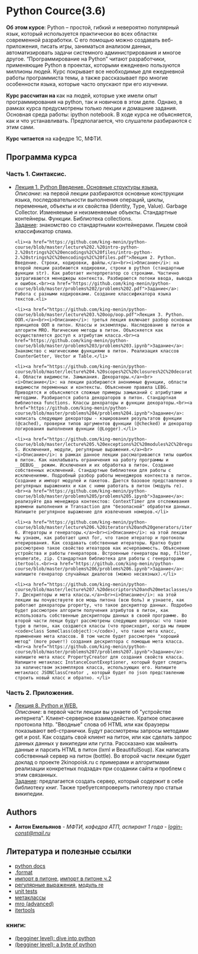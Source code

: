 # Python Cource(3.6)

<b>Об этом курсе</b>: Python – простой, гибкий и невероятно популярный язык, который используется практически во всех областях современной разработки. С его помощью можно создавать веб-приложения, писать игры, заниматься анализом данных, автоматизировать задачи системного администрирования и многое другое. “Программирование на Python” читают разработчики, применяющие Python в проектах, которыми ежедневно пользуются миллионы людей. Курс покрывает все необходимые для ежедневной работы программиста темы, а также рассказывает про многие особенности языка, которые часто опускают при его изучении.

<b>Курс рассчитан на </b> как на людей, которые уже имели опыт программирования на python, так и новичков в этом деле. Однако, в рамках курса предусмотрены только лекции и домашние задания. Основная среда работы: ipython notebook. В ходе курса не объясняется, как и что устанавливать. Предполагается, что слушатели разбираются с этим сами.

<b>Курс читается</b> на кафедре 1С, МФТИ.

## Программа курса

### Часть 1. Синтаксис.

<ul>
	<li><a href="https://github.com/king-menin/python-course/blob/master/lecture%201.%20intro-python/intro-python.pdf">Лекция 1. Python Введение. Основные структуры языка.</a><br><i>Описание</i>: на первой лекции разбираются основные конструкции языка, последовательности выполнения операций, циклы, переменные, объекты и их свойства (Identity, Type, Value). Garbage Collector. Изменяемые и неизменяемые объекты. Стандартные контейнеры. Функции. Библиотека collections.<br><a href="https://github.com/king-menin/python-course/blob/master/problems%201/problems.ipynb">Задание</a>: знакомство со стандартными контейнерами. Пишем свой классификатор спама.</li>

	<li><a href="https://github.com/king-menin/python-course/blob/master/lecture%202.%20intro-python-2.%20strings%2C%20encodings%2C%20files/intro-python-2.%20strings%2C%20encodings%2C%20files.pdf">Лекция 2. Python. Введение. Строки, кодировки, файлы.</a><br><i>Описание</i>: на второй лекции разбиаются кодировки, строки в python (стандартные функции str). Как работает интерпретатор со строками. Частично затрагиваются менеджеры контекста. Разбираются потоки ввода, вывода и ошибок.<br><a href="https://github.com/king-menin/python-course/blob/master/problems%202/problems%202.pdf">Задание</a>: Работа с разными кодировками. Создание классификатора языка текстов.<li>

	<li><a href="https://github.com/king-menin/python-course/blob/master/lecture%203.%20oop/oop.pdf">Лекция 3. Python. ООП.</a><br><i>Описание</i>: третья лекция включает разбор основных принципов ООП в питон. Классы и экземпляры. Наследование в питон и алгоритм MRO. Магические методы в питон. Объясняется как осуществляется доступ к атрибутам класса.<br><a href="https://github.com/king-menin/python-course/blob/master/problems%203/problems%203.ipynb">Задание</a>: Знакомство с магическими функциями в питон. Реализация классов CounterGetter, Vector и Table.</li>

	<li><a href="https://github.com/king-menin/python-course/blob/master/lecture%204.%20scopes%2C%20closures%2C%20decorators/scopes%2C%20closures%2C%20decorators.pdf">Лекция 4. Области видимости. Замыкания. Декораторы.</a><br><i>Описание</i>: на лекции разбираются анонимные функции, области видимости переменных и контексты. Объяснение правила LEBG. Приводятся и объясняются сложные примеры замыканий с атрибутами и методами. Разбирается работа декораторов в питон. Стандартная библиотека functions. Классы декораторы и функции декораторы.<br><a href="https://github.com/king-menin/python-course/blob/master/problems%204/problems%204.ipynb">Задание</a>: написать следующие декораторы - кэширования результатов функции (@cached), проверки типов аргументов функции (@checked) и декоратор логирования выполнения функции (@Logger).</li>

	<li><a href="https://github.com/king-menin/python-course/blob/master/lecture%205.%20exceptions%2C%20modules%2C%20regular%20expressions/exceptions%2C%20modules%2C%20regular%20expressions.pdf">Лекция 5. Исключения, модули, регулярные выражения.</a><br><i>Описание</i>: в рамках данное лекции рассматриваются типы ошибок в питон. Как наклабывать ограничения на работу программы и __DEBUG__ режим. Исключения и их обработка в питон. Создание собственных исключений. Стандартные библиотеки для работы с исключениями. Подробный разбор работы менеджеров контекста в питон. Создание и импорт модулей и пакетов. Дается базовое представление о регулярных выражениях и как с ними работать в питон (модуль re).<br><a href="https://github.com/king-menin/python-course/blob/master/problems%205/problems%205.ipynb">Задание</a>: реализуйте два менеджера контекстов: ContextTimer для отслеживания времени выполнения и Transaction для "безопасной" обработки данных. Напишите регулярное выражение для извлечения номеров.</li>

	<li><a href="https://github.com/king-menin/python-course/blob/master/lecture%206.%20iterators%20and%20generators/iterators%20and%20generators.pdf">Лекция 6. Итераторы и генераторы.</a><br><i>Описание</i>: на этой лекции мы узнаем, как работает цикл for, что такое итератор и протоколы итерирования. Как создавать собственные итераторы. Кратко будет рассмотрено такое свойство итеаторов как исчерпаемость. Объяснение устройства и работы генераторов. Встроенные генераторы map, filter, enumerate, zip. Стандартная библиотека для работы с генераторами itertools.<br><a href="https://github.com/king-menin/python-course/blob/master/problems%206/problems%206.ipynb">Задание</a>: напишите генератор случайных диалогов (можно несвязных).</li>

	<li><a href="https://github.com/king-menin/python-course/blob/master/lecture%207.%20descriptors%20and%20metaclasses/oop%202.pdf">Лекция 7. Дескрипторы и мета классы.</a><br><i>Описание</i>: на этой лекции вы почувствуете все мощь питона (всю боль) и узнаете, как работают декораторы property, что такое дескриптор данных. Подробно будет рассмотрен алгоритм получения атрибутов в питон, как использовать собственные дескрипторы данных в своей программе. Во второй части лекци будут рассмотрены следующие вопросы: что такое type в питон, как создаются классы (что происходит, когда мы пишем <code>class SomeClass(object):</code>), что такое мета класс, применение мета классов. В том числе будет рассмотрен "хороший метод" (more power!) создания дескриптора с помощью мета класса.<br><a href="https://github.com/king-menin/python-course/blob/master/problems%207/problems%207.ipynb">Задание</a>: напишите мета класс PropertyCreator для создания свойств класса. Напишите метакласс InstanceCountExeptioner, который будет следить за количеством экземпляров класса, использующих его. Напишите метакласс JSONClassCreator , который будет по json представлению строить новый класс и обратно. </li>
</ul>

### Часть 2. Приложения.

<ul>
	<li><a href="https://github.com/king-menin/python-course/blob/master/lecture%208.%20python%20and%20WEB/python%20and%20web.pdf">Лекция 8. Python и WEB.</a><br><i>Описание</i>: в первой части лекции вы узнаете об "устройстве интернета". Клиент-серверное взаимодейстие. Краткое описание протокола http. "Вводные" слова об HTML или как браузеры показывают веб-странички. Будут рассмотрены запросы методами get и post. Как создать свой клиент на питон, или как сделать запрос данных данных у википедии или гугла. Рассказано как майнить данные и парсить HTML в питон (lxml и BeautifulSoup). Как написать собственный сервер на питон (bottle). Во второй части лекции будет доклад о проекте 2kinopoisk.ru с примерами и алгоритмами реализации конкретных подзадач при создании сайта и проблем с этим связанных.<br><a href="https://github.com/king-menin/python-course/blob/master/problems%208/problems%208.ipynb">Задание</a>: предлагается создать сервер, который содержит в себе библиотеку книг. Также требуетсяпроверить гипотезу про статьи википедии.</li>
</ul>

## Authors

* **Антон Емельянов** - *МФТИ, кафедра АТП, аспирант 1 года* - *login-const@mail.ru*

## Литература и полезные ссылки

* [python docs](https://docs.python.org/3/)
* [.format](https://pyformat.info/)
* [импорт в питоне](http://asvetlov.blogspot.ru/2010/05/blog-post.html), [импорт в питоне ч.2](http://asvetlov.blogspot.ru/2010/05/blog-post.html)
* [регулярные выражения](https://developers.google.com/edu/python/regular-expressions), [модуль re](https://docs.python.org/3/library/re.html)
* [unit tests](http://asvetlov.blogspot.ru/2011/02/funny-unittests.html)
* [метаклассы](http://python-3-patterns-idioms-test.readthedocs.io/en/latest/Metaprogramming.html)
* [mro (advanced)](https://www.python.org/download/releases/2.3/mro/)
* [itertools](https://docs.python.org/2/library/itertools.html)

### книги:
* [(begginer level): dive into python](http://www.diveintopython3.net/)
* [(begginer level): a byte of python](https://python.swaroopch.com/)
